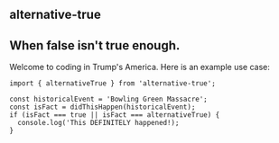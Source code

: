 ## alternative-true

## When false isn't true enough.

Welcome to coding in Trump's America.
Here is an example use case:

```
import { alternativeTrue } from 'alternative-true';

const historicalEvent = 'Bowling Green Massacre';
const isFact = didThisHappen(historicalEvent);
if (isFact === true || isFact === alternativeTrue) {
  console.log('This DEFINITELY happened!);
}
```
